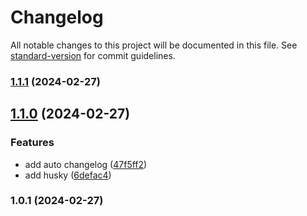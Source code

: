 # Changelog

All notable changes to this project will be documented in this file. See [standard-version](https://github.com/conventional-changelog/standard-version) for commit guidelines.

### [1.1.1](https://github.com/Mizerski/PawMatch-Front/compare/v1.1.0...v1.1.1) (2024-02-27)

## [1.1.0](https://github.com/Mizerski/PawMatch-Front/compare/v1.0.1...v1.1.0) (2024-02-27)

### Features

- add auto changelog ([47f5ff2](https://github.com/Mizerski/PawMatch-Front/commit/47f5ff2114cf5a96d2f5b11aff3b5542dc9069c3))
- add husky ([6defac4](https://github.com/Mizerski/PawMatch-Front/commit/6defac41f935c7a960e58b5787984def0c6bbea1))

### 1.0.1 (2024-02-27)
